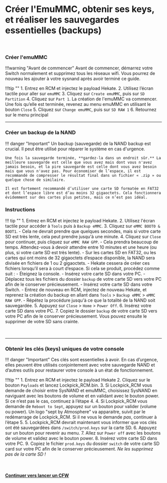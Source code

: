 # Créer l'EmuMMC, obtenir ses keys, et réaliser les sauvegardes essentielles (backups)

&nbsp;

### Créer l'emuMMC

!!!warning "Avant de commencer"
    Avant de commencer, démarrez votre Switch normalement et supprimez tous les réseaux wifi. Vous pourrez de nouveau les ajouter à votre sysnand après avoir terminé ce guide.

!!!tip ""
    1. Entrez en RCM et injectez le payload Hekate.
    2. Utilisez l’écran tactile pour aller sur `emuMMC`
    3. Cliquez sur `Create emuMMC`, puis sur `SD Partition`
    4. Cliquez sur `Part 1`. La création de l'emuMMC va commencer. Une fois qu’elle est terminée, revenez au menu emuMMC en utilisant le bouton `Close`
    5. Cliquez sur `Change emuMMC`, puis sur `SD RAW 1`
    6. Retournez sur le menu principal

-----

### Créer un backup de la NAND


!!! danger "Important"
    Un backup (sauvegarde) de la NAND backup est crucial. Il peut être utilisé pour réparer le système en cas d'urgence.

	Une fois la sauvegarde terminée, **gardez-la dans un endroit sûr.** La meilleure sauvegarde est celle que vous avez mais dont vous n'avez jamais besoin, et la pire sauvegarde est celle dont vous avez besoin mais que vous n'avez pas. Pour économiser de l’espace, il est recommandé de compresser le résultat final dans un fichier « .zip » ou quelque chose de similaire.

	Il est fortement recommandé d’utiliser une carte SD formatée en FAT32 et dont l’espace libre est d’au moins 32 gigaoctets. Cela fonctionnera évidemment sur des cartes plus petites, mais ce n’est pas idéal.

### Instructions

!!! tip ""
    1. Entrez en RCM et injectez le payload Hekate.
    2. Utilisez l'écran tactile pour accéder à `Tools` puis à `Backup eMMC`.
    3. Cliquez sur `eMMC BOOT0 & BOOT1`.
       - Cela ne devrait prendre que quelques secondes, mais si votre carte SD est très lente, cela peut prendre jusqu'à une minute.
    4. Cliquez sur `Close` pour continuer, puis cliquez sur `eMMC RAW GPP`.
       - Cela prendra beaucoup de temps. Attendez-vous à devoir attendre entre 10 minutes et une heure (ou plus, si votre carte SD est très lente).
       - Sur les cartes SD en FAT32, ou les cartes qui ont moins de 32 gigaoctets d’espace disponible, la NAND sera divisée en fichiers de 1 ou 2 gigaoctets.
          - Hekate cessera de créer ces fichiers lorsqu’il sera à court d’espace. Si cela se produit, procédez comme suit :
          - Éteignez la console.
          - Insérez votre carte SD dans votre PC.
          - Déplacez tous les fichiers du dossier `backup` de votre carte SD vers votre PC afin de le conserver précieusement.
          - Insérez votre carte SD dans votre Switch.
          - Entrez de nouveau en RCM, injectez de nouveau Hekate, et reprenez la création du backup en allant dans `Tools` > `Backup eMMC` > `eMMC RAW GPP`.
          - Répétez la procédure jusqu'à ce que la totalité de la NAND soit sauvegardée.
    5. Appuyez sur `Close` > `Home` > `Power Off`.
    6. Insérez votre carte SD dans votre PC.
    7. Copiez le dossier `backup` de votre carte SD vers votre PC afin de le conserver précieusement. Vous pouvez ensuite le supprimer de votre SD sans crainte.

&nbsp;

-----

### Obtenir les clés (keys) uniques de votre console

!!! danger "Important"
    Ces clés sont essentielles à avoir. En cas d’urgence, elles peuvent être utilisés conjointement avec votre sauvegarde NAND et d’autres outils pour restaurer votre console à un état de fonctionnement.
    
!!!tip ""
    1. Entrez en RCM et injectez le payload Hekate
    2. Cliquez sur le bouton `Payloads` et lancez Lockpick_RCM.bin.
    3. Si Lockpick_RCM vous demande de choisir entre SysNAND et emuMMC, choisissez SysNAND en naviguant avec les boutons de volume et en validant avec le bouton power. Si ce n’est pas le cas, continuez à l’étape 4.
    4. Si Lockpick_RCM vous demande de `Reboot to Sept`, appuyez sur un bouton pour valider (volume ou power). Un logo "sept by Atmosphere" va apparaitre, suivit par le redémarrage de Lockpick_RCM. Si il ne vous le demande *pas*, continuer à l’étape 5.
    5. Lockpick_RCM devrait maintenant vous informer que vos clés ont été sauvegardées dans `/switch/prod.keys` sur la carte SD.
    6. Appuyez sur un bouton pour revenir au menu.
    7. Allez sur `Power off` avec les boutons de volume et validez avec le bouton power.
    8. Insérez votre carte SD dans votre PC.
    9. Copiez le fichier `prod.keys` du dossier `switch` de votre carte SD card sur votre PC afin de le conserver précieusement. *Ne les supprimez pas de la carte SD !*

&nbsp;

#### [Continuer vers lancer un CFW <i class="fa fa-arrow-circle-right fa-lg"></i>](launching_cfw_fr.md)
